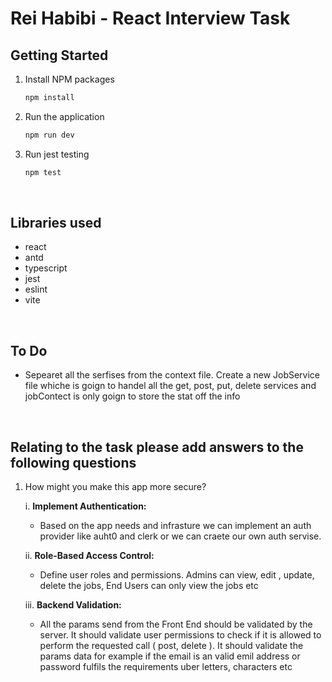 
# Rei Habibi - React Interview Task


## Getting Started

1. Install NPM packages
   ```sh
   npm install
   ```
2. Run the application
   ```sh
   npm run dev
   ```

3. Run jest testing
   ```sh
   npm test
   ```
   
<br>

## Libraries used
* react
* antd
* typescript
* jest
* eslint
* vite

<br>

## To Do
* Sepearet all the serfises from the context file. Create a new JobService file whiche is goign to handel all the get, post, put, delete services and jobContect is only goign to store the stat off the info

<br>

## Relating to the task please add answers to the following questions
1. How might you make this app more secure?

	i. **Implement Authentication:**
	* Based on the app needs and infrasture we can implement an auth provider like auht0 and clerk or we can craete our own auth servise.
	
	ii. **Role-Based Access Control:**
	* Define user roles and permissions. Admins can view, edit , update, delete the jobs, End Users can only view the jobs etc

	iii. **Backend Validation:**
	* All the params send from the Front End should be validated by the server. It should validate user permissions to check if it is allowed to perform the requested call ( post, delete ). It should validate the params data for example if the email is an valid emil address or password fulfils the requirements uber letters, characters etc



